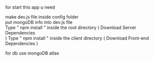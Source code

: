 for start this app u need

make dev.js file inside config folder <br />
put mongoDB info into dev.js file<br />
Type " npm install " inside the root directory ( Download Server Dependencies <br />)
Type " npm install " inside the client directory ( Download Front-end Dependencies )<br />

for db use mongoDB atlas
